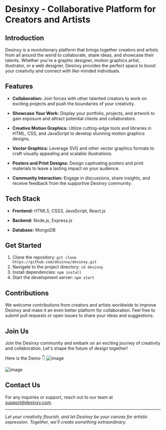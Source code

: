 # Desinxy - Collaborative Platform for Creators and Artists

## Introduction

Desinxy is a revolutionary platform that brings together creators and artists from all around the world to collaborate, share ideas, and showcase their talents. Whether you're a graphic designer, motion graphics artist, illustrator, or a web designer, Desinxy provides the perfect space to boost your creativity and connect with like-minded individuals.

## Features

- **Collaboration:** Join forces with other talented creators to work on exciting projects and push the boundaries of your creativity.

- **Showcase Your Work:** Display your portfolio, projects, and artwork to gain exposure and attract potential clients and collaborators.

- **Creative Motion Graphics:** Utilize cutting-edge tools and libraries in HTML, CSS, and JavaScript to develop stunning motion graphics designs.

- **Vector Graphics:** Leverage SVG and other vector graphics formats to craft visually appealing and scalable illustrations.

- **Posters and Print Designs:** Design captivating posters and print materials to leave a lasting impact on your audience.

- **Community Interaction:** Engage in discussions, share insights, and receive feedback from the supportive Desinxy community.

## Tech Stack

- **Frontend:** HTML5, CSS3, JavaScript, React.js

- **Backend:** Node.js, Express.js

- **Database:** MongoDB

## Get Started

1. Clone the repository: `git clone https://github.com/desinxy/desinxy.git`
2. Navigate to the project directory: `cd desinxy`
3. Install dependencies: `npm install`
4. Start the development server: `npm start`

## Contributions

We welcome contributions from creators and artists worldwide to improve Desinxy and make it an even better platform for collaboration. Feel free to submit pull requests or open issues to share your ideas and suggestions.

## Join Us

Join the Desinxy community and embark on an exciting journey of creativity and collaboration. Let's shape the future of design together!

Here is the Demo 👇 
![image](https://github.com/RSN601KRI/Desinxy/assets/106860359/ef15e086-f735-40bf-9d6a-2abeb50c4191)

![image](https://github.com/RSN601KRI/Desinxy/assets/106860359/bc64a491-aa6d-42bc-a116-f7f38f872c70)


## Contact Us

For any inquiries or support, reach out to our team at support@desinxy.com.

---

*Let your creativity flourish, and let Desinxy be your canvas for artistic expression. Together, we'll create something extraordinary.*
